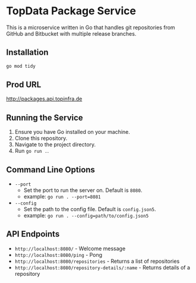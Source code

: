 # TopData Package Service

This is a microservice written in Go that handles git repositories from GitHub and Bitbucket with multiple release branches.

## Installation
```bash
go mod tidy
```

## Prod URL
http://packages.api.topinfra.de

## Running the Service

1. Ensure you have Go installed on your machine.
2. Clone this repository.
3. Navigate to the project directory.
4. Run `go run .`.


## Command Line Options

- `--port`
  - Set the port to run the server on. Default is `8080`.
  - example: `go run . --port=8081`
- `--config`
  - Set the path to the config file. Default is `config.json5`.
  - example: `go run . --config=path/to/config.json5`

  
## API Endpoints

- `http://localhost:8080/` - Welcome message
- `http://localhost:8080/ping` - Pong
- `http://localhost:8080/repositories` - Returns a list of repositories
- `http://localhost:8080/repository-details/:name` - Returns details of a repository

